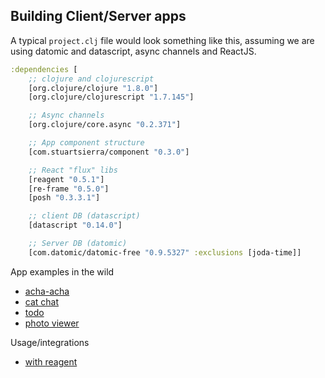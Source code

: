## Building Client/Server apps

A typical `project.clj` file would look something like this, assuming we are using datomic and datascript, async channels and ReactJS.

```clj
:dependencies [
    ;; clojure and clojurescript
    [org.clojure/clojure "1.8.0"]
    [org.clojure/clojurescript "1.7.145"]

    ;; Async channels
    [org.clojure/core.async "0.2.371"]

    ;; App component structure
    [com.stuartsierra/component "0.3.0"]

    ;; React "flux" libs
    [reagent "0.5.1"]
    [re-frame "0.5.0"]
    [posh "0.3.3.1"]

    ;; client DB (datascript)
    [datascript "0.14.0"]

    ;; Server DB (datomic)
    [com.datomic/datomic-free "0.9.5327" :exclusions [joda-time]]
```

App examples in the wild
- [acha-acha](http://tonsky.me/blog/acha-acha/)
- [cat chat](http://tonsky.me/blog/datascript-chat/)
- [todo](https://github.com/tonsky/datascript-todo)
- [photo viewer](https://github.com/piranha/showkr/tree/ds)

Usage/integrations
- [with reagent](https://gist.github.com/allgress/11348685)

